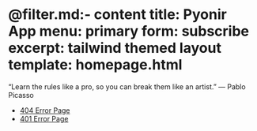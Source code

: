 @filter.md:- content
title: Pyonir App
menu: primary
form: subscribe
excerpt: tailwind themed layout
template: homepage.html
===

“Learn the rules like a pro, so you can break them like an artist.”
― Pablo Picasso

- [404 Error Page](/some-page)
- [401 Error Page](/sample/foo)

